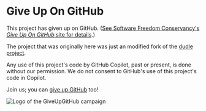 # Give Up On GitHub

This project has given up on GitHub.  ([See Software Freedom Conservancy's <cite>Give Up On GitHub</cite> site for details](https://GiveUpGitHub.org).)

The project that was originally here was just an modified fork of the [dudle project](https://dud-poll.inf.tu-dresden.de/).

Any use of this project's code by GitHub Copilot, past or present, is done without our permission.  We do not consent to GitHub's use of this project's code in Copilot.

Join us; you can [give up GitHub](https://GiveUpGitHub.org) too!

![Logo of the GiveUpGitHub campaign](https://sfconservancy.org/img/GiveUpGitHub.png)

